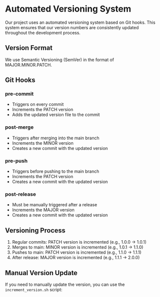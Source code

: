 # Automated Versioning System

Our project uses an automated versioning system based on Git hooks. This system ensures that our version numbers are consistently updated throughout the development process.

## Version Format

We use Semantic Versioning (SemVer) in the format of MAJOR.MINOR.PATCH.

## Git Hooks

### pre-commit

- Triggers on every commit
- Increments the PATCH version
- Adds the updated version file to the commit

### post-merge

- Triggers after merging into the main branch
- Increments the MINOR version
- Creates a new commit with the updated version

### pre-push

- Triggers before pushing to the main branch
- Increments the PATCH version
- Creates a new commit with the updated version

### post-release

- Must be manually triggered after a release
- Increments the MAJOR version
- Creates a new commit with the updated version

## Versioning Process

1. Regular commits: PATCH version is incremented (e.g., 1.0.0 -> 1.0.1)
2. Merges to main: MINOR version is incremented (e.g., 1.0.1 -> 1.1.0)
3. Pushes to main: PATCH version is incremented (e.g., 1.1.0 -> 1.1.1)
4. After release: MAJOR version is incremented (e.g., 1.1.1 -> 2.0.0)

## Manual Version Update

If you need to manually update the version, you can use the `increment_version.sh` script:
